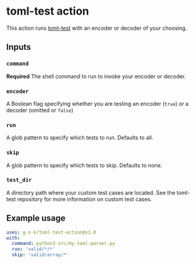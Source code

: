 # toml-test action

This action runs [toml-test](https://github.com/BurntSushi/toml-test) with
an encoder or decoder of your choosing.

## Inputs

### `command`

**Required** The shell command to run to invoke your encoder or decoder.

### `encoder`

A Boolean flag specifying whether you are testing an encoder (`true`) or
a decoder (omitted or `false`)

### `run`

A glob pattern to specify which tests to run. Defaults to all.

### `skip`

A glob pattern to specify which tests to skip. Defaults to none.

### `test_dir`

A directory path where your custom test cases are located. See the toml-test
repository for more information on custom test cases.

## Example usage

```yaml
uses: g-s-k/toml-test-action@v1.0
with:
  command: python3 src/my-toml-parser.py
  run: 'valid/*/*'
  skip: 'valid/array/*'
```
